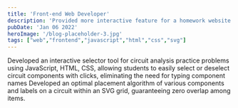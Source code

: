 ```yaml
---
title: 'Front-end Web Developer'
description: 'Provided more interactive feature for a homework website for electrical engineering students'
pubDate: 'Jan 06 2022'
heroImage: '/blog-placeholder-3.jpg'
tags: ["web","frontend","javascript","html","css","svg"]
---
```


Developed an interactive selector tool for circuit analysis practice problems using JavaScript, HTML, CSS, allowing students to easily select or deselect circuit components with clicks, eliminating the need for typing component names
Developed an optimal placement algorithm of various components and labels on a circuit within an SVG grid, guaranteeing zero overlap among items.

